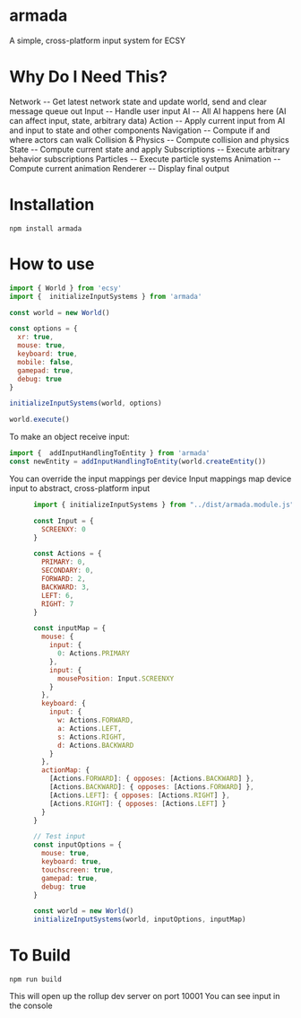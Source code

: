 # armada
A simple, cross-platform input system for ECSY

# Why Do I Need This?


Network -- Get latest network state and update world, send and clear message queue out
Input -- Handle user input
AI -- All AI happens here (AI can affect input, state, arbitrary data)
Action -- Apply current input from AI and input to state and other components
Navigation -- Compute if and where actors can walk
Collision & Physics -- Compute collision and physics
State -- Compute current state and apply
Subscriptions -- Execute arbitrary behavior subscriptions
Particles -- Execute particle systems
Animation -- Compute current animation
Renderer -- Display final output


# Installation
```
npm install armada
```

# How to use
```javascript
import { World } from 'ecsy'
import {  initializeInputSystems } from 'armada'

const world = new World()

const options = {
  xr: true,
  mouse: true,
  keyboard: true,
  mobile: false,
  gamepad: true,
  debug: true
}

initializeInputSystems(world, options)

world.execute()
```

To make an object receive input:
```javascript
import {  addInputHandlingToEntity } from 'armada'
const newEntity = addInputHandlingToEntity(world.createEntity())
```

You can override the input mappings per device
Input mappings map device input to abstract, cross-platform input

```javascript
      import { initializeInputSystems } from "../dist/armada.module.js"

      const Input = {
        SCREENXY: 0
      }

      const Actions = {
        PRIMARY: 0,
        SECONDARY: 0,
        FORWARD: 2,
        BACKWARD: 3,
        LEFT: 6,
        RIGHT: 7
      }

      const inputMap = {
        mouse: {
          input: {
            0: Actions.PRIMARY
          },
          input: {
            mousePosition: Input.SCREENXY
          }
        },
        keyboard: {
          input: {
            w: Actions.FORWARD,
            a: Actions.LEFT,
            s: Actions.RIGHT,
            d: Actions.BACKWARD
          }
        },
        actionMap: {
          [Actions.FORWARD]: { opposes: [Actions.BACKWARD] },
          [Actions.BACKWARD]: { opposes: [Actions.FORWARD] },
          [Actions.LEFT]: { opposes: [Actions.RIGHT] },
          [Actions.RIGHT]: { opposes: [Actions.LEFT] }
        }
      }

      // Test input
      const inputOptions = {
        mouse: true,
        keyboard: true,
        touchscreen: true,
        gamepad: true,
        debug: true
      }

      const world = new World()
      initializeInputSystems(world, inputOptions, inputMap)
```

# To Build
```
npm run build
```
This will open up the rollup dev server on port 10001
You can see input in the console

